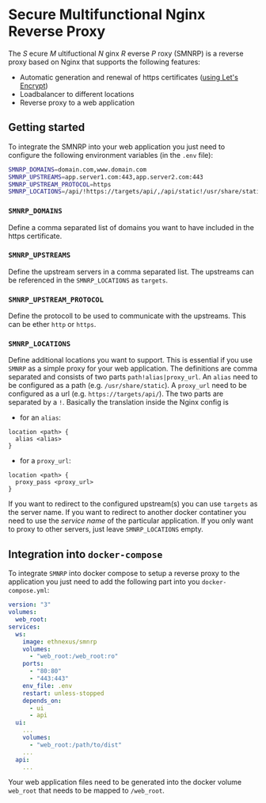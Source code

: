 # Secure Multifunctional Nginx Reverse Proxy

The _S_ ecure _M_ ultifuctional _N_ ginx _R_ everse _P_ roxy (SMNRP) is a reverse proxy based on Nginx that supports the following features:

- Automatic generation and renewal of https certificates ([using Let's Encrypt](https://letsencrypt.org/))
- Loadbalancer to different locations
- Reverse proxy to a web application

## Getting started

To integrate the SMNRP into your web application you just need to configure the following environment variables (in the `.env` file):

```bash
SMNRP_DOMAINS=domain.com,www.domain.com
SMNRP_UPSTREAMS=app.server1.com:443,app.server2.com:443
SMNRP_UPSTREAM_PROTOCOL=https
SMNRP_LOCATIONS=/api/!https://targets/api/,/api/static!/usr/share/static
```

### `SMNRP_DOMAINS`

Define a comma separated list of domains you want to have included in the https certificate.

### `SMNRP_UPSTREAMS`

Define the upstream servers in a comma separated list. The upstreams can be referenced in the `SMNRP_LOCATIONS` as `targets`.

### `SMNRP_UPSTREAM_PROTOCOL`

Define the protocoll to be used to communicate with the upstreams. This can be ether `http` or `https`.

### `SMNRP_LOCATIONS`

Define additional locations you want to support. This is essential if you use `SMNRP` as a simple proxy for your web application. The definitions are comma separated and consists of two parts `path!alias|proxy_url`. An `alias` need to be configured as a path (e.g. `/usr/share/static`). A `proxy_url` need to be configured as a url (e.g. `https://targets/api/`). The two parts are separated by a `!`. 
Basically the translation inside the Nginx config is

- for an `alias`:

```nginx
location <path> {
  alias <alias>
}
```

- for a `proxy_url`:

```nginx
location <path> {
  proxy_pass <proxy_url>
}
```

If you want to redirect to the configured upstream(s) you can use `targets` as the server name. If you want to redirect to another docker contatiner you need to use the _service name_ of the particular application.
If you only want to proxy to other servers, just leave `SMNRP_LOCATIONS` empty.

## Integration into `docker-compose`

To integrate `SMNRP` into docker compose to setup a reverse proxy to the application you just need to add the following part into you `docker-compose.yml`:

```yaml
version: "3"
volumes:
  web_root:
services:
  ws:
    image: ethnexus/smnrp
    volumes: 
      - "web_root:/web_root:ro"
    ports:
      - "80:80"
      - "443:443"
    env_file: .env
    restart: unless-stopped
    depends_on:
      - ui
      - api
  ui:
    ...
    volumes:
      - "web_root:/path/to/dist"
    ...
  api:
    ...
```

Your web application files need to be generated into the docker volume `web_root` that needs to be mapped to `/web_root`.
